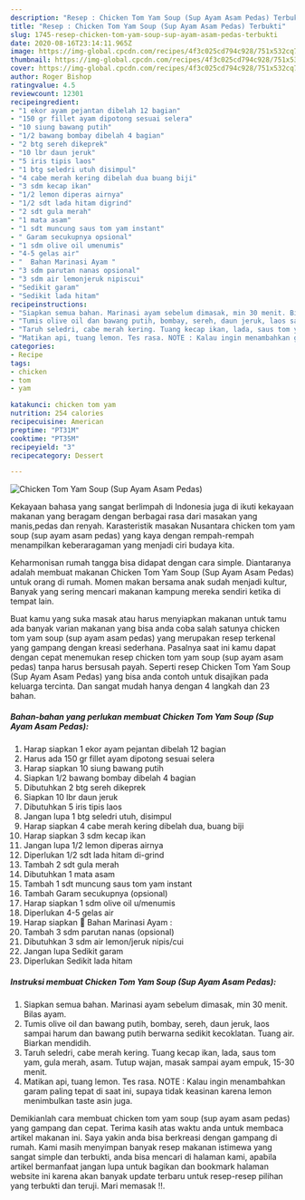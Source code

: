 ```yaml
---
description: "Resep : Chicken Tom Yam Soup (Sup Ayam Asam Pedas) Terbukti"
title: "Resep : Chicken Tom Yam Soup (Sup Ayam Asam Pedas) Terbukti"
slug: 1745-resep-chicken-tom-yam-soup-sup-ayam-asam-pedas-terbukti
date: 2020-08-16T23:14:11.965Z
image: https://img-global.cpcdn.com/recipes/4f3c025cd794c928/751x532cq70/chicken-tom-yam-soup-sup-ayam-asam-pedas-foto-resep-utama.jpg
thumbnail: https://img-global.cpcdn.com/recipes/4f3c025cd794c928/751x532cq70/chicken-tom-yam-soup-sup-ayam-asam-pedas-foto-resep-utama.jpg
cover: https://img-global.cpcdn.com/recipes/4f3c025cd794c928/751x532cq70/chicken-tom-yam-soup-sup-ayam-asam-pedas-foto-resep-utama.jpg
author: Roger Bishop
ratingvalue: 4.5
reviewcount: 12301
recipeingredient:
- "1 ekor ayam pejantan dibelah 12 bagian"
- "150 gr fillet ayam dipotong sesuai selera"
- "10 siung bawang putih"
- "1/2 bawang bombay dibelah 4 bagian"
- "2 btg sereh dikeprek"
- "10 lbr daun jeruk"
- "5 iris tipis laos"
- "1 btg seledri utuh disimpul"
- "4 cabe merah kering dibelah dua buang biji"
- "3 sdm kecap ikan"
- "1/2 lemon diperas airnya"
- "1/2 sdt lada hitam digrind"
- "2 sdt gula merah"
- "1 mata asam"
- "1 sdt muncung saus tom yam instant"
- " Garam secukupnya opsional"
- "1 sdm olive oil umenumis"
- "4-5 gelas air"
- "  Bahan Marinasi Ayam "
- "3 sdm parutan nanas opsional"
- "3 sdm air lemonjeruk nipiscui"
- "Sedikit garam"
- "Sedikit lada hitam"
recipeinstructions:
- "Siapkan semua bahan. Marinasi ayam sebelum dimasak, min 30 menit. Bilas ayam."
- "Tumis olive oil dan bawang putih, bombay, sereh, daun jeruk, laos sampai harum dan bawang putih berwarna sedikit kecoklatan. Tuang air. Biarkan mendidih."
- "Taruh seledri, cabe merah kering. Tuang kecap ikan, lada, saus tom yam, gula merah, asam. Tutup wajan, masak sampai ayam empuk, 15-30 menit."
- "Matikan api, tuang lemon. Tes rasa. NOTE : Kalau ingin menambahkan garam paling tepat di saat ini, supaya tidak keasinan karena lemon menimbulkan taste asin juga."
categories:
- Recipe
tags:
- chicken
- tom
- yam

katakunci: chicken tom yam 
nutrition: 254 calories
recipecuisine: American
preptime: "PT31M"
cooktime: "PT35M"
recipeyield: "3"
recipecategory: Dessert

---
```



![Chicken Tom Yam Soup (Sup Ayam Asam Pedas)](https://img-global.cpcdn.com/recipes/4f3c025cd794c928/751x532cq70/chicken-tom-yam-soup-sup-ayam-asam-pedas-foto-resep-utama.jpg)

Kekayaan bahasa yang sangat berlimpah di Indonesia juga di ikuti kekayaan makanan yang beragam dengan berbagai rasa dari masakan yang manis,pedas dan renyah. Karasteristik masakan Nusantara chicken tom yam soup (sup ayam asam pedas) yang kaya dengan rempah-rempah menampilkan keberaragaman yang menjadi ciri budaya kita.




Keharmonisan rumah tangga bisa didapat dengan cara simple. Diantaranya adalah membuat makanan Chicken Tom Yam Soup (Sup Ayam Asam Pedas) untuk orang di rumah. Momen makan bersama anak sudah menjadi kultur, Banyak yang sering mencari makanan kampung mereka sendiri ketika di tempat lain.

Buat kamu yang suka masak atau harus menyiapkan makanan untuk tamu ada banyak varian makanan yang bisa anda coba salah satunya chicken tom yam soup (sup ayam asam pedas) yang merupakan resep terkenal yang gampang dengan kreasi sederhana. Pasalnya saat ini kamu dapat dengan cepat menemukan resep chicken tom yam soup (sup ayam asam pedas) tanpa harus bersusah payah.
Seperti resep Chicken Tom Yam Soup (Sup Ayam Asam Pedas) yang bisa anda contoh untuk disajikan pada keluarga tercinta. Dan sangat mudah hanya dengan 4 langkah dan 23 bahan.


<!--inarticleads1-->

##### Bahan-bahan yang perlukan membuat Chicken Tom Yam Soup (Sup Ayam Asam Pedas):

1. Harap siapkan 1 ekor ayam pejantan dibelah 12 bagian
1. Harus ada 150 gr fillet ayam dipotong sesuai selera
1. Harap siapkan 10 siung bawang putih
1. Siapkan 1/2 bawang bombay dibelah 4 bagian
1. Dibutuhkan 2 btg sereh dikeprek
1. Siapkan 10 lbr daun jeruk
1. Dibutuhkan 5 iris tipis laos
1. Jangan lupa 1 btg seledri utuh, disimpul
1. Harap siapkan 4 cabe merah kering dibelah dua, buang biji
1. Harap siapkan 3 sdm kecap ikan
1. Jangan lupa 1/2 lemon diperas airnya
1. Diperlukan 1/2 sdt lada hitam di-grind
1. Tambah 2 sdt gula merah
1. Dibutuhkan 1 mata asam
1. Tambah 1 sdt muncung saus tom yam instant
1. Tambah  Garam secukupnya (opsional)
1. Harap siapkan 1 sdm olive oil u/menumis
1. Diperlukan 4-5 gelas air
1. Harap siapkan  🔶️ Bahan Marinasi Ayam :
1. Tambah 3 sdm parutan nanas (opsional)
1. Dibutuhkan 3 sdm air lemon/jeruk nipis/cui
1. Jangan lupa Sedikit garam
1. Diperlukan Sedikit lada hitam




<!--inarticleads2-->

##### Instruksi membuat  Chicken Tom Yam Soup (Sup Ayam Asam Pedas):

1. Siapkan semua bahan. Marinasi ayam sebelum dimasak, min 30 menit. Bilas ayam.
1. Tumis olive oil dan bawang putih, bombay, sereh, daun jeruk, laos sampai harum dan bawang putih berwarna sedikit kecoklatan. Tuang air. Biarkan mendidih.
1. Taruh seledri, cabe merah kering. Tuang kecap ikan, lada, saus tom yam, gula merah, asam. Tutup wajan, masak sampai ayam empuk, 15-30 menit.
1. Matikan api, tuang lemon. Tes rasa. NOTE : Kalau ingin menambahkan garam paling tepat di saat ini, supaya tidak keasinan karena lemon menimbulkan taste asin juga.




Demikianlah cara membuat chicken tom yam soup (sup ayam asam pedas) yang gampang dan cepat. Terima kasih atas waktu anda untuk membaca artikel makanan ini. Saya yakin anda bisa berkreasi dengan gampang di rumah. Kami masih menyimpan banyak resep makanan istimewa yang sangat simple dan terbukti, anda bisa mencari di halaman kami, apabila artikel bermanfaat jangan lupa untuk bagikan dan bookmark halaman website ini karena akan banyak update terbaru untuk resep-resep pilihan yang terbukti dan teruji. Mari memasak !!. 

